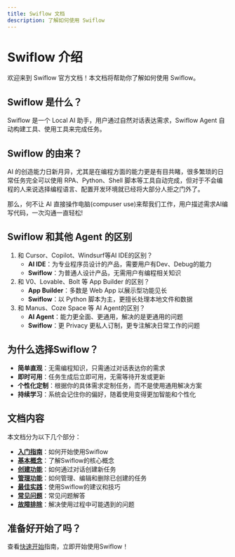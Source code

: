 ```yaml
---
title: Swiflow 文档
description: 了解如何使用 Swiflow
---
```


# Swiflow 介绍

欢迎来到 Swiflow 官方文档！本文档将帮助你了解如何使用 Swiflow。

## Swiflow 是什么？

Swiflow 是一个 Local AI 助手，用户通过自然对话表达需求，Swiflow Agent 自动构建工具、使用工具来完成任务。

## Swiflow 的由来？

AI 的创造能力日新月异，尤其是在编程方面的能力更是有目共睹，很多繁琐的日常任务完全可以使用 RPA、Python、Shell 脚本等工具自动完成，但对于不会编程的人来说选择编程语言、配置开发环境就已经将大部分人拒之门外了。

那么，何不让 AI 直接操作电脑(compuser use)来帮我们工作，用户描述需求AI编写代码，一次沟通一直轻松!

## Swiflow 和其他 Agent 的区别

1. 和 Cursor、Copilot、Windsurf等AI IDE的区别？
    - **AI IDE**：为专业程序员设计的产品，需要用户有Dev、Debug的能力
    - **Swiflow**：为普通人设计产品，无需用户有编程相关知识
2. 和 V0、Lovable、Bolt 等 App Builder 的区别？
    - **App Builder**：多数是 Web App 以展示型功能见长
    - **Swiflow**：以 Python 脚本为主，更擅长处理本地文件和数据
3. 和 Manus、Coze Space 等 AI Agent的区别？
    - **AI Agent**：能力更全面、更通用，解决的是更通用的问题
    - **Swiflow**：更 Privacy 更私人订制，更专注解决日常工作的问题

## 为什么选择Swiflow？

- **简单直观**：无需编程知识，只需通过对话表达你的需求
- **即时可用**：任务生成后立即可用，无需等待开发或更新
- **个性化定制**：根据你的具体需求定制任务，而不是使用通用解决方案
- **持续学习**：系统会记住你的偏好，随着使用变得更加智能和个性化

## 文档内容

本文档分为以下几个部分：

- **[入门指南](/docs/getting-started)**：如何开始使用Swiflow
- **[基本概念](/docs/concepts)**：了解Swiflow的核心概念
- **[创建功能](/docs/creating-features)**：如何通过对话创建新任务
- **[管理功能](/docs/managing-features)**：如何管理、编辑和删除已创建的任务
- **[最佳实践](/docs/best-practices)**：使用Swiflow的建议和技巧
- **[常见问题](/docs/faq)**：常见问题解答
- **[故障排除](/docs/troubleshooting)**：解决使用过程中可能遇到的问题

## 准备好开始了吗？

查看[快速开始](/docs/getting-started)指南，立即开始使用Swiflow！

